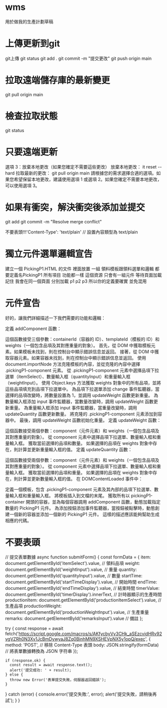 # wms
用於做我的生產計劃草稿

# 上傳更新到git

git上傳 
git status
git add .
git commit -m "提交更改"
git push origin main




# 拉取遠端儲存庫的最新變更
git pull origin main

# 檢查拉取狀態
git status

# 只要遠端更新
選項 3：放棄本地更改（如果您確定不需要這些更改）
放棄本地更改：
it reset --hard
拉取最新的更改：
git pull origin main
請根據您的需求選擇合適的選項。如果您希望保留本地更改，建議使用選項 1 或選項 2。如果您確定不需要本地更改，可以使用選項 3。

# 如果有衝突，解決衝突後添加並提交
git add <conflicted-file>
git commit -m "Resolve merge conflict"

不要表頭!!!'Content-Type': 'text/plain'  // 設置內容類型為 text/plain



# 獨立元件選單邏輯宣告
建立一個 PickingP1.HTML 的文件 裡面放置 一組 領料模板跟領料選單和邏輯 都要定義名PickingP1 所有項目 功能都一樣 這個資源 只會有一組元件 等待頁面加載 記住 我會在同一個頁面 分別加載 p1 p2 p3 所以你的定義要確實 並免混用

# 元件宣告
好的，讓我們詳細描述一下我們需要的功能和邏輯：

定義 addComponent 函數：

這個函數接受三個參數：containerId（容器的 ID）、templateId（模板的 ID）和 weights（一個包含品項及其對應重量的對象）。
首先，從 DOM 中獲取模板元素。如果模板未找到，則在控制台中顯示錯誤信息並返回。
接著，從 DOM 中獲取容器元素。如果容器未找到，則在控制台中顯示錯誤信息並返回。
使用 document.importNode 方法克隆模板的內容，並從克隆的內容中選擇 .pickingP1-component 元素。
從 .pickingP1-component 元素中選擇品項下拉選單（itemSelect）、數量輸入框（quantityInput）和重量輸入框（weightInput）。
使用 Object.keys 方法獲取 weights 對象中的所有品項，並將這些品項填充到品項下拉選單中。
為品項下拉選單添加 change 事件監聽器，當選擇的品項改變時，將數量設置為 1，並調用 updateWeight 函數更新重量。
為數量輸入框添加 input 事件監聽器，當數量改變時，調用 updateWeight 函數更新重量。
為重量輸入框添加 input 事件監聽器，當重量改變時，調用 updateQuantity 函數更新數量。
將克隆的 .pickingP1-component 元素添加到容器中。
最後，調用 updateWeight 函數初始化重量。
定義 updateWeight 函數：

這個函數接受兩個參數：component（元件元素）和 weights（一個包含品項及其對應重量的對象）。
從 component 元素中選擇品項下拉選單、數量輸入框和重量輸入框。
獲取當前選擇的品項和數量。
如果選擇的品項在 weights 對象中存在，則計算並更新重量輸入框的值。
定義 updateQuantity 函數：

這個函數接受兩個參數：component（元件元素）和 weights（一個包含品項及其對應重量的對象）。
從 component 元素中選擇品項下拉選單、數量輸入框和重量輸入框。
獲取當前選擇的品項和重量。
如果選擇的品項在 weights 對象中存在，則計算並更新數量輸入框的值。
在 DOMContentLoaded 事件中：

定義一個模板，包含 .pickingP1-component 元素及其內部的品項下拉選單、數量輸入框和重量輸入框。
將模板插入到文檔的末尾。
獲取所有以 pickingP1-container 開頭的容器，並為每個容器調用 addComponent 函數，動態加載指定數量的 PickingP1 元件。
為添加按鈕添加事件監聽器，當按鈕被點擊時，動態創建一個新的容器並添加一個新的 PickingP1 元件。
這樣的描述應該能夠幫助生成相應的代碼。

# 不要表頭

// 提交表單數據
async function submitForm() {
  const formData = {
    item: document.getElementById('itemSelect').value,  // 領料品項
    weight: document.getElementById('weightInput').value,  // 重量
    quantity: document.getElementById('quantityInput').value,  // 數量
    startTime: document.getElementById('startTimeDisplay').value,  // 開始時間
    endTime: document.getElementById('endTimeDisplay').value,  // 結束時間
    timerValue: document.getElementById('timerDisplay').innerText,  // 計時器顯示的生產時間
    productionItem: document.getElementById('productionItemSelect').value,  // 生產品項
    productionWeight: document.getElementById('productionWeightInput').value,  // 生產重量
    remarks: document.getElementById('remarksInput').value  // 備註
  };

  try {
    const response = await fetch('https://script.google.com/macros/s/AKfycbyVy3CHk_aSEzcvidHRv92vgVZRh0N3Xv1JcBmDywyaJ8Zq0BinhMN9XSHEVpNX5y1opQ/exec', {
      method: 'POST',
      // 移除 Content-Type 表頭
      body: JSON.stringify(formData)  // 將表單數據轉換為 JSON 字符串
    });

    if (response.ok) {
      const result = await response.text();
      alert('提交成功: ' + result);
    } else {
      throw new Error('表單提交失敗，伺服器返回錯誤');
    }
  } catch (error) {
    console.error('提交失敗:', error);
    alert('提交失敗，請稍後再試');
  }
}